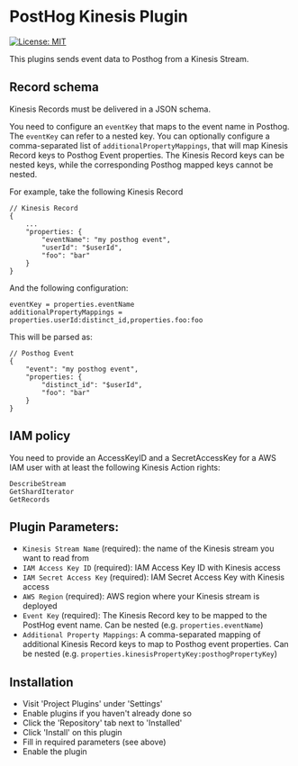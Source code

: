 # PostHog Kinesis Plugin

[![License: MIT](https://img.shields.io/badge/License-MIT-red.svg?style=flat-square)](https://opensource.org/licenses/MIT)

This plugins sends event data to Posthog from a Kinesis Stream.

## Record schema

Kinesis Records must be delivered in a JSON schema.

You need to configure an `eventKey` that maps to the event name in Posthog. The `eventKey` can refer to a nested key.
You can optionally configure a comma-separated list of `additionalPropertyMappings`, that will map Kinesis Record keys to Posthog Event properties. The Kinesis Record keys can be nested keys, while the corresponding Posthog mapped keys cannot be nested.

For example, take the following Kinesis Record

```
// Kinesis Record
{
    ...
    "properties: {
        "eventName": "my posthog event",
        "userId": "$userId",
        "foo": "bar"
    }
}
```

And the following configuration:

```
eventKey = properties.eventName
additionalPropertyMappings = properties.userId:distinct_id,properties.foo:foo
```

This will be parsed as:

```
// Posthog Event
{
    "event": "my posthog event",
    "properties: {
        "distinct_id": "$userId",
        "foo": "bar"
    }
}
```

## IAM policy

You need to provide an AccessKeyID and a SecretAccessKey for a AWS IAM user with at least the following Kinesis Action rights:

```
DescribeStream
GetShardIterator
GetRecords
```

## Plugin Parameters:

-   `Kinesis Stream Name` (required): the name of the Kinesis stream you want to read from
-   `IAM Access Key ID` (required): IAM Access Key ID with Kinesis access
-   `IAM Secret Access Key` (required): IAM Secret Access Key with Kinesis access
-   `AWS Region` (required): AWS region where your Kinesis stream is deployed
-   `Event Key` (required): The Kinesis Record key to be mapped to the PostHog event name. Can be nested (e.g. `properties.eventName`)
-   `Additional Property Mappings`: A comma-separated mapping of additional Kinesis Record keys to map to Posthog event properties. Can be nested (e.g. `properties.kinesisPropertyKey:posthogPropertyKey`)

## Installation

-   Visit 'Project Plugins' under 'Settings'
-   Enable plugins if you haven't already done so
-   Click the 'Repository' tab next to 'Installed'
-   Click 'Install' on this plugin
-   Fill in required parameters (see above)
-   Enable the plugin
